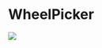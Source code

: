 # WheelPicker

[![](https://jitpack.io/v/Android-library-copy-dependencies/WheelPicker.svg)](https://jitpack.io/#Android-library-copy-dependencies/WheelPicker)

